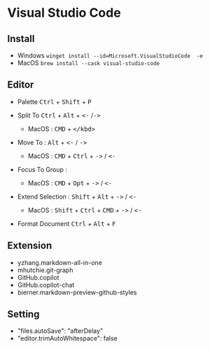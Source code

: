 # Visual Studio Code


## Install
- Windows `winget install --id=Microsoft.VisualStudioCode  -e`
- MacOS `brew install --cask visual-studio-code`
## Editor
- Palette <kbd>Ctrl</kbd> + <kbd>Shift</kbd> + <kbd>P</kbd>

- Split To  <kbd>Ctrl</kbd> + <kbd>Alt</kbd> + <kbd><-</kbd> /<kbd>-></kbd>
  - MacOS : <kbd>CMD</kbd> + <kbd>\</kbd> 
- Move To : <kbd>Alt</kbd> + <kbd><-</kbd> / <kbd>-></kbd>
    - MacOS : <kbd>CMD</kbd>  + <kbd>Ctrl</kbd> + <kbd>-></kbd> / <kbd><-</kbd>
- Focus To Group :
    - MacOS : <kbd>CMD</kbd>  + <kbd>Opt</kbd> + <kbd>-></kbd> / <kbd><-</kbd>
- Extend Selection : <kbd>Shift</kbd> + <kbd>Alt</kbd> + <kbd>-></kbd> / <kbd><-</kbd>
  - MacOS : <kbd>Shift</kbd> + <kbd>Ctrl</kbd> + <kbd>CMD</kbd> + <kbd>-></kbd> / <kbd><-</kbd>
- Format Document <kbd>Ctrl</kbd> + <kbd>Alt</kbd> + <kbd>F</kbd>
## Extension 

- yzhang.markdown-all-in-one
- mhutchie.git-graph
- GitHub.copilot
- GitHub.copilot-chat
- bierner.markdown-preview-github-styles
## Setting

- "files.autoSave": "afterDelay"
- "editor.trimAutoWhitespace": false
